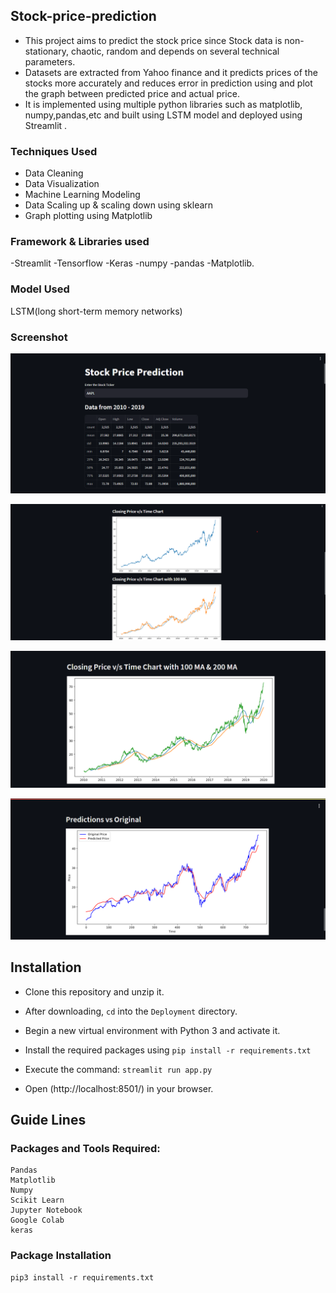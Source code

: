 ## Stock-price-prediction

- This project aims to predict the stock price since Stock data is non-stationary, chaotic, random and
depends on several technical parameters.
- Datasets are extracted from Yahoo finance and it predicts prices of the stocks more accurately and
reduces error in prediction using and plot the graph between predicted price and actual price.
- It is implemented using multiple python libraries such as matplotlib, numpy,pandas,etc and built using
LSTM model and deployed using Streamlit .


### Techniques Used

- Data Cleaning
- Data Visualization
- Machine Learning Modeling
- Data Scaling up & scaling down using sklearn
- Graph plotting using Matplotlib

### Framework & Libraries used 

-Streamlit
-Tensorflow
-Keras
-numpy
-pandas
-Matplotlib.

### Model Used

 LSTM(long short-term memory networks)


### Screenshot
![Alt text](/image/spp1.png)

![Alt text](/image/spp2.png)

![Alt text](/image/spp3.png)

![Alt text](/image/spp4.png)

## Installation
- Clone this repository and unzip it.

- After downloading, `cd` into the `Deployment` directory.

- Begin a new virtual environment with Python 3 and activate it.

- Install the required packages using 
   `pip install -r requirements.txt`

- Execute the command:
   `streamlit run app.py`

- Open (http://localhost:8501/) in your browser.

## Guide Lines 

### Packages and Tools Required:
```
Pandas 
Matplotlib
Numpy
Scikit Learn
Jupyter Notebook
Google Colab
keras

```
### Package Installation
```
pip3 install -r requirements.txt
```
